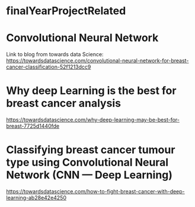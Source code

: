 # finalYearProjectRelated

# Convolutional Neural Network
Link to blog from towards data Science:
https://towardsdatascience.com/convolutional-neural-network-for-breast-cancer-classification-52f1213dcc9

# Why deep Learning is the best for breast cancer analysis

https://towardsdatascience.com/why-deep-learning-may-be-best-for-breast-7725d1440fde


# Classifying breast cancer tumour type using Convolutional Neural Network (CNN — Deep Learning)
https://towardsdatascience.com/how-to-fight-breast-cancer-with-deep-learning-ab28e42e4250

